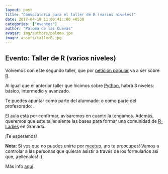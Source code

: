 ```yaml
---
layout: post
title: "Convocatoria para el taller de R (varios niveles)"
date: 2017-04-19 11:00:41::00 +0530
categories: ["eventos"]
author: "Paloma de las Cuevas"
avatar: img/authors/paloma.jpe
image: assets/tallerR.jpg
---
```


## Evento: Taller de R (varios niveles)

Volvemos con este segundo taller, que por [petición popular](https://twitter.com/geekandtechgirl/status/849221590768398336) va a ser sobre [R](https://www.rstudio.com/products/rstudio/download/).


Al igual que el anterior taller que hicimos sobre [Python](https://geekandtechgirls.github.io/#/blog/2017/02/19/Women-in-Django), habrá 3 niveles: básico, intermedio y avanzado.

Te puedes apuntar como parte del alumnado: [](https://goo.gl/DtbwvW) o como parte del profesorado: [](https://goo.gl/g2ihgj).

El aula está por confirmar, avisaremos en cuanto la tengamos.
Además, queremos que este taller siente las bases para formar una comunidad de [R-Ladies](https://twitter.com/RLadiesGlobal) en Granada.

¡Te esperamos!

**Nota**: Si ves que no puedes unirte por [meetup](https://www.meetup.com/es-ES/Granada-Geek/events/239295666/), ¡no te preocupes! Vamos a controlar a las personas que quieran asistir a través de los formularios así que, ¡rellénalos! :)

Más info [aquí](https://www.meetup.com/es-ES/Granada-Geek/events/239295666/).
